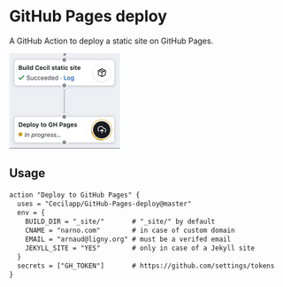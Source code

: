# GitHub Pages deploy

A GitHub Action to deploy a static site on GitHub Pages.

![Deploy to GitHub Pages](GitHub-Pages-deploy.gif)

## Usage

```hcl
action "Deploy to GitHub Pages" {
  uses = "Cecilapp/GitHub-Pages-deploy@master"
  env = {
    BUILD_DIR = "_site/"       # "_site/" by default
    CNAME = "narno.com"        # in case of custom domain
    EMAIL = "arnaud@ligny.org" # must be a verifed email
    JEKYLL_SITE = "YES"        # only in case of a Jekyll site
  }
  secrets = ["GH_TOKEN"]       # https://github.com/settings/tokens
}
```
